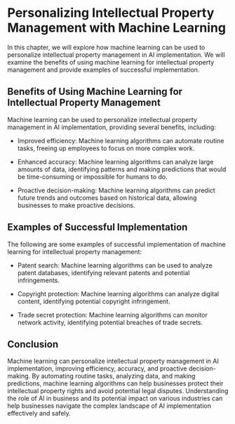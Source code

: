 Personalizing Intellectual Property Management with Machine Learning
====================================================================================================================================

In this chapter, we will explore how machine learning can be used to personalize intellectual property management in AI implementation. We will examine the benefits of using machine learning for intellectual property management and provide examples of successful implementation.

Benefits of Using Machine Learning for Intellectual Property Management
-----------------------------------------------------------------------

Machine learning can be used to personalize intellectual property management in AI implementation, providing several benefits, including:

* Improved efficiency: Machine learning algorithms can automate routine tasks, freeing up employees to focus on more complex work.

* Enhanced accuracy: Machine learning algorithms can analyze large amounts of data, identifying patterns and making predictions that would be time-consuming or impossible for humans to do.

* Proactive decision-making: Machine learning algorithms can predict future trends and outcomes based on historical data, allowing businesses to make proactive decisions.

Examples of Successful Implementation
-------------------------------------

The following are some examples of successful implementation of machine learning for intellectual property management:

* Patent search: Machine learning algorithms can be used to analyze patent databases, identifying relevant patents and potential infringements.

* Copyright protection: Machine learning algorithms can analyze digital content, identifying potential copyright infringement.

* Trade secret protection: Machine learning algorithms can monitor network activity, identifying potential breaches of trade secrets.

Conclusion
----------

Machine learning can personalize intellectual property management in AI implementation, improving efficiency, accuracy, and proactive decision-making. By automating routine tasks, analyzing data, and making predictions, machine learning algorithms can help businesses protect their intellectual property rights and avoid potential legal disputes. Understanding the role of AI in business and its potential impact on various industries can help businesses navigate the complex landscape of AI implementation effectively and safely.
